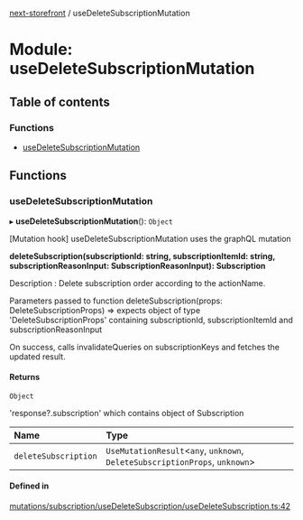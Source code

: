 [next-storefront](../README.md) / useDeleteSubscriptionMutation

# Module: useDeleteSubscriptionMutation

## Table of contents

### Functions

- [useDeleteSubscriptionMutation](useDeleteSubscriptionMutation.md#usedeletesubscriptionmutation)

## Functions

### useDeleteSubscriptionMutation

▸ **useDeleteSubscriptionMutation**(): `Object`

[Mutation hook] useDeleteSubscriptionMutation uses the graphQL mutation

<b>deleteSubscription(subscriptionId: string, subscriptionItemId: string, subscriptionReasonInput: SubscriptionReasonInput): Subscription</b>

Description : Delete subscription order according to the actionName.

Parameters passed to function deleteSubscription(props: DeleteSubscriptionProps) => expects object of type 'DeleteSubscriptionProps' containing subscriptionId, subscriptionItemId and subscriptionReasonInput

On success, calls invalidateQueries on subscriptionKeys and fetches the updated result.

#### Returns

`Object`

'response?.subscription' which contains object of Subscription

| Name                 | Type                                                                         |
| :------------------- | :--------------------------------------------------------------------------- |
| `deleteSubscription` | `UseMutationResult`<`any`, `unknown`, `DeleteSubscriptionProps`, `unknown`\> |

#### Defined in

[mutations/subscription/useDeleteSubscription/useDeleteSubscription.ts:42](https://github.com/KiboSoftware/nextjs-storefront/blob/474c22ea/hooks/mutations/subscription/useDeleteSubscription/useDeleteSubscription.ts#L42)
